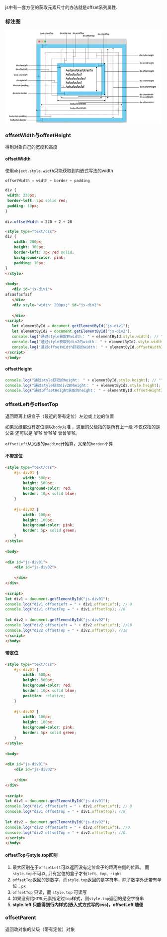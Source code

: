  js中有一套方便的获取元素尺寸的办法就是offset系列属性.
 
 ### 标注图
 
 ![](/assets/DOMOffset图示.png)
 
 
 ### offsetWidth与offsetHeight
 得到对象自己的宽度和高度
 
 #### offsetWidth
 使用`object.style.width`只能获取到内嵌式写法的width
 
 ```js
 offsetWidth = width + border + padding
 ```
 
 ```css
 div {
  width: 220px;
  border-left: 2px solid red;
  padding: 10px;
 }
 
 div.offsetWidth = 220 + 2 + 20
 ```
 
 ```html
 <style type="text/css">
 div {
     width: 200px;
     height: 300px;
     border-left: 3px red solid;
     background-color: pink;
     padding: 10px;
 }
</style>

<body>
    <div id="js-div1">
afsasfasfasf
    </div>
    <div style="width: 200px;" id="js-div2">

    </div>
<script>
    let elementById = document.getElementById("js-div1");
    let elementById2 = document.getElementById("js-div2");
    console.log("通过style获取的width： " + elementById.style.width); // ""
    console.log("通过style获取的div2的width： " + elementById2.style.width); //"200px"
    console.log("通过offsetWidth获取的width： " + elementById.offsetWidth); //223
</script>
</body>
 ```
 
#### offsetHeight
 
 ```js
console.log("通过style获取的height： " + elementById.style.height); // ""
console.log("通过style获取div2的height： " + elementById2.style.height); //"200px"
console.log("通过offsetHeight获取的height： " + elementById.offsetHeight); //320
 ```
 
### offsetLeft与offsetTop
返回距离上级盒子（最近的带有定位）左边或上边的位置

如果父级都没有定位则以`body`为准
，这里的父级指的是所有上一级 不仅仅指的是 父亲 还可以是 爷爷 曾爷爷 曾曾爷爷。

`offsetLeft`从父级的`padding`开始算，父亲的`border`不算

#### 不带定位 

```html
<style type="text/css">
    #js-div01 {
        width: 500px;
        height: 500px;
        background-color: red;
        border: 10px solid blue;
    }

    #js-div02 {
        width: 100px;
        height: 100px;
        background-color: pink;
        border: 5px solid green;
    }
</style>

<body>

<div id="js-div01">
    <div id="js-div02">

    </div>
</div>

<script>
let div1 = document.getElementById("js-div01");
console.log("div1 offsetLeft = " + div1.offsetLeft); // 8
console.log("div1 offsetTop = " + div1.offsetTop); //8

let div2 = document.getElementById("js-div02");
console.log("div2 offsetLeft = " + div2.offsetLeft); //18
console.log("div2 offsetTop = " + div2.offsetTop); //18
</script>
</body>
```

#### 带定位 

```html
<style type="text/css">
    #js-div01 {
        width: 500px;
        height: 500px;
        background-color: red;
        border: 10px solid blue;
        position: relative;
    }

    #js-div02 {
        width: 100px;
        height: 100px;
        background-color: pink;
        border: 5px solid green;
    }
</style>

<body>

<div id="js-div01">
    <div id="js-div02">

    </div>
</div>

<script>
let div1 = document.getElementById("js-div01");
console.log("div1 offsetLeft = " + div1.offsetLeft); // 8
console.log("div1 offsetTop = " + div1.offsetTop); //8

let div2 = document.getElementById("js-div02");
console.log("div2 offsetLeft = " + div2.offsetLeft); //0
console.log("div2 offsetTop = " + div2.offsetTop); //0
</script>
</body>
```

#### offsetTop与style.top区别
1. 最大区别在于`offsetLeft`可以返回没有定位盒子的距离左侧的位置。 而`style.top`不可以, 只有定位的盒子才有`left、top、right`
2. `offsetTop`返回的是数字，而`style.top`返回的是字符串，除了数字外还带有单位：`px`
3. `offsetTop` 只读，而 `style.top` 可读写
4. 如果没有给`HTML`元素指定过`top`样式，则`style.top`返回的是空字符串
5. **style.left 只能得到行内样式(嵌入式方式写的css)，offsetLeft 随便**

### offsetParent
返回改对象的父级（带有定位）对象


